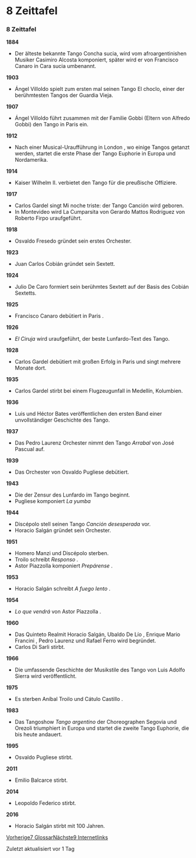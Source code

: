 # 8 Zeittafel

### 8 Zeittafel

**1884**

* Der älteste bekannte Tango Concha sucia, wird vom afroargentinishen Musiker Casimiro Alcosta komponiert, später wird er von Francisco Canaro in Cara sucia umbenannt.

**1903**

* Ángel Villoldo spielt zum ersten mal seinen Tango El choclo, einer der berühmtesten Tangos der Guardia Vieja.

**1907**

* Ángel Villoldo führt zusammen mit der Familie Gobbi (Eltern von Alfredo Gobbi) den Tango in Paris ein.

**1912**

* Nach einer Musical-Uraufführung in London , wo einige Tangos getanzt werden, startet die erste Phase der Tango Euphorie in Europa und Nordamerika.

**1914**

* Kaiser Wilhelm II. verbietet den Tango für die preußische Offiziere.

**1917**

* Carlos Gardel singt Mi noche triste: der Tango Canción wird geboren.
* In Montevideo wird La Cumparsita von Gerardo Mattos Rodríguez von Roberto Firpo uraufgeführt.

**1918**

* Osvaldo Fresedo gründet sein erstes Orchester.

**1923**

* Juan Carlos Cobián gründet sein Sextett.

**1924**

* Julio De Caro formiert sein berühmtes Sextett auf der Basis des Cobián Sextetts.

**1925**

* Francisco Canaro debütiert in Paris .

**1926**

* _El Ciruja_ wird uraufgeführt, der beste Lunfardo-Text des Tango.

**1928**

* Carlos Gardel debütiert mit großen Erfolg in Paris und singt mehrere Monate dort.

**1935**

* Carlos Gardel stirbt bei einem Flugzeugunfall in Medellín, Kolumbien.

**1936**

* Luis und Héctor Bates veröffentlichen den ersten Band einer unvollständiger Geschichte des Tango.

**1937**

* Das Pedro Laurenz Orchester nimmt den Tango _Arrabal_ von José Pascual auf.

**1939**

* Das Orchester von Osvaldo Pugliese debütiert.

**1943**

* Die der Zensur des Lunfardo im Tango beginnt.
* Pugliese komponiert _La yumba_

**1944**

* Discépolo stell seinen Tango _Canción desesperada_ vor.
* Horacio Salgán gründet sein Orchester.

**1951**

* Homero Manzi und Discépolo sterben.
* Troilo schreibt _Responso ._
* Astor Piazzolla komponiert _Prepárense_ .

**1953**

* Horacio Salgán schreibt _A fuego lento_ .

**1954**

* _Lo que vendrá_ von Astor Piazzolla .

**1960**

* Das Quinteto Realmit Horacio Salgán, Ubaldo De Lío , Enrique Mario Francini , Pedro Laurenz und Rafael Ferro wird begründet.
* Carlos Di Sarli stirbt.

**1966**

* Die umfassende Geschichte der Musikstile des Tango von Luis Adolfo Sierra wird veröffentlicht.

**1975**

* Es sterben Aníbal Troilo und Cátulo Castillo .

**1983**

* Das Tangoshow _Tango argentino_ der Choreographen Segovia und Orezoli triumphiert in Europa und startet die zweite Tango Euphorie, die bis heute andauert.

**1995**

* Osvaldo Pugliese stirbt.

**2011**

* Emilio Balcarce stirbt.

**2014**

* Leopoldo Federico stirbt.

**2016**

* Horacio Salgán stirbt mit 100 Jahren.

[Vorherige7 Glossar](broken-reference)[Nächste9 Internetlinks](broken-reference)

Zuletzt aktualisiert vor 1 Tag
